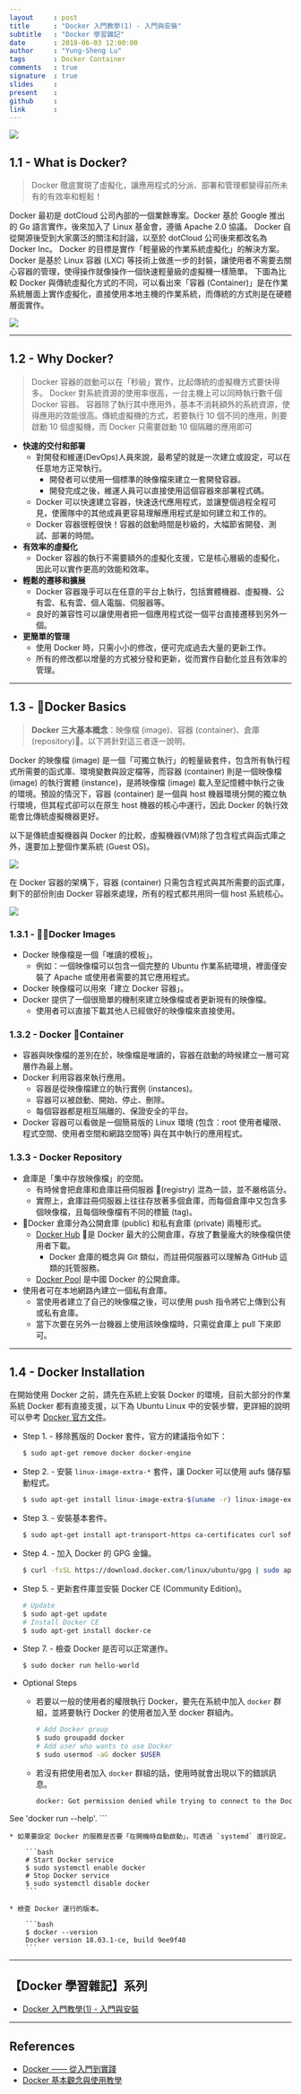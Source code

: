 ```yaml
---
layout     : post
title      : "Docker 入門教學(1) - 入門與安裝"
subtitle   : "Docker 學習雜記"
date       : 2018-06-03 12:00:00
author     : "Yung-Sheng Lu"
tags       : Docker Container
comments   : true
signature  : true
slides     : 
present    :
github     : 
link       : 
---
```


![](https://rominirani.com/docker-tutorial-series-a7e6ff90a023)

## 1.1 - What is Docker?

> Docker 徹底實現了虛擬化，讓應用程式的分派、部署和管理都變得前所未有的有效率和輕鬆！

Docker 最初是 dotCloud 公司內部的一個業餘專案。Docker 基於 Google 推出的 Go 語言實作，後來加入了 Linux 基金會，遵循 Apache 2.0 協議。
Docker 自從開源後受到大家廣泛的關注和討論，以至於 dotCloud 公司後來都改名為 Docker Inc。 Docker 的目標是實作「輕量級的作業系統虛擬化」的解決方案。 Docker 是基於 Linux 容器 (LXC) 等技術上做進一步的封裝，讓使用者不需要去關心容器的管理，使得操作就像操作一個快速輕量級的虛擬機一樣簡單。
下圖為比較 Docker 與傳統虛擬化方式的不同，可以看出來「容器 (Container)」是在作業系統層面上實作虛擬化，直接使用本地主機的作業系統，而傳統的方式則是在硬體層面實作。

![](https://philipzheng.gitbooks.io/docker_practice/content/_images/virtualization.png)

---
## 1.2 - Why Docker?

> Docker 容器的啟動可以在「秒級」實作，比起傳統的虛擬機方式要快得多。 Docker 對系統資源的使用率很高，一台主機上可以同時執行數千個 Docker 容器。
> 容器除了執行其中應用外，基本不消耗額外的系統資源，使得應用的效能很高。傳統虛擬機的方式，若要執行 10 個不同的應用，則要啟動 10 個虛擬機，而 Docker 只需要啟動 10 個隔離的應用即可

* **快速的交付和部署**
    * 對開發和維運(DevOps)人員來說，最希望的就是一次建立或設定，可以在任意地方正常執行。
        * 開發者可以使用一個標準的映像檔來建立一套開發容器。
        * 開發完成之後，維運人員可以直接使用這個容器來部署程式碼。
    * Docker 可以快速建立容器，快速迭代應用程式，並讓整個過程全程可見，使團隊中的其他成員更容易理解應用程式是如何建立和工作的。
    * Docker 容器很輕很快！容器的啟動時間是秒級的，大幅節省開發、測試、部署的時間。
* **有效率的虛擬化**
    * Docker 容器的執行不需要額外的虛擬化支援，它是核心層級的虛擬化，因此可以實作更高的效能和效率。
* **輕鬆的遷移和擴展**
    * Docker 容器幾乎可以在任意的平台上執行，包括實體機器、虛擬機、公有雲、私有雲、個人電腦、伺服器等。
    * 良好的兼容性可以讓使用者把一個應用程式從一個平台直接遷移到另外一個。
* **更簡單的管理**
    * 使用 Docker 時，只需小小的修改，便可完成過去大量的更新工作。
    * 所有的修改都以增量的方式被分發和更新，從而實作自動化並且有效率的管理。

---
## 1.3 - Docker Basics

> **Docker 三大基本概念**：映像檔 (image)、容器 (container)、倉庫 (repository)。以下將針對這三者逐一說明。

Docker 的映像檔 (image) 是一個「可獨立執行」的輕量級套件，包含所有執行程式所需要的函式庫、環境變數與設定檔等，而容器 (container) 則是一個映像檔 (image) 的執行實體 (instance)，是將映像檔 (image) 載入至記憶體中執行之後的環境。預設的情況下，容器 (container) 是一個與 host 機器環境分開的獨立執行環境，但其程式卻可以在原生 host 機器的核心中運行，因此 Docker 的執行效能會比傳統虛擬機器更好。

以下是傳統虛擬機器與 Docker 的比較，虛擬機器(VM)除了包含程式與函式庫之外，還要加上整個作業系統 (Guest OS)。

![](https://blog.gtwang.org/wp-content/uploads/2017/06/virtual-machine-20170625-1.png)

在 Docker 容器的架構下，容器 (container) 只需包含程式與其所需要的函式庫，剩下的部份則由 Docker 容器來處理，所有的程式都共用同一個 host 系統核心。

![](https://blog.gtwang.org/wp-content/uploads/2017/06/docker-container-20170625-1.png)

### 1.3.1 - Docker Images

* Docker 映像檔是一個「唯讀的模板」。
    * 例如：一個映像檔可以包含一個完整的 Ubuntu 作業系統環境，裡面僅安裝了 Apache 或使用者需要的其它應用程式。
* Docker 映像檔可以用來「建立 Docker 容器」。
* Docker 提供了一個很簡單的機制來建立映像檔或者更新現有的映像檔。
    * 使用者可以直接下載其他人已經做好的映像檔來直接使用。

### 1.3.2 - Docker Container

* 容器與映像檔的差別在於，映像檔是唯讀的，容器在啟動的時候建立一層可寫層作為最上層。
* Docker 利用容器來執行應用。
    * 容器是從映像檔建立的執行實例 (instances)。
    * 容器可以被啟動、開始、停止、刪除。
    * 每個容器都是相互隔離的、保證安全的平台。
* Docker 容器可以看做是一個簡易版的 Linux 環境 (包含：root 使用者權限、程式空間、使用者空間和網路空間等) 與在其中執行的應用程式。

### 1.3.3 - Docker Repository

* 倉庫是「集中存放映像檔」的空間。
    * 有時候會把倉庫和倉庫註冊伺服器 (registry) 混為一談，並不嚴格區分。
    * 實際上，倉庫註冊伺服器上往往存放著多個倉庫，而每個倉庫中又包含多個映像檔，且每個映像檔有不同的標籤 (tag)。
* Docker 倉庫分為公開倉庫 (public) 和私有倉庫 (private) 兩種形式。
    * [Docker Hub](https://hub.docker.com/) 是 Docker 最大的公開倉庫，存放了數量龐大的映像檔供使用者下載。
        * Docker 倉庫的概念與 Git 類似，而註冊伺服器可以理解為 GitHub 這類的託管服務。
    * [Docker Pool](http://www.dockerpool.com/) 是中國 Docker 的公開倉庫。
* 使用者可在本地網路內建立一個私有倉庫。
    * 當使用者建立了自己的映像檔之後，可以使用 push 指令將它上傳到公有或私有倉庫。
    * 當下次要在另外一台機器上使用該映像檔時，只需從倉庫上 pull 下來即可。

---
## 1.4 - Docker Installation

在開始使用 Docker 之前，請先在系統上安裝 Docker 的環境，目前大部分的作業系統 Docker 都有直接支援，以下為 Ubuntu Linux 中的安裝步驟，更詳細的說明可以參考 [Docker 官方文件](https://docs.docker.com/engine/installation/)。

* Step 1. - 移除舊版的 Docker 套件，官方的建議指令如下：

    ```bash
    $ sudo apt-get remove docker docker-engine
    ```

* Step 2. - 安裝 `linux-image-extra-*` 套件，讓 Docker 可以使用 aufs 儲存驅動程式。

    ```bash
    $ sudo apt-get install linux-image-extra-$(uname -r) linux-image-extra-virtual
    ```

* Step 3. - 安裝基本套件。

    ```bash
    $ sudo apt-get install apt-transport-https ca-certificates curl software-properties-common
    ```

* Step 4. - 加入 Docker 的 GPG 金鑰。

    ```bash
    $ curl -fsSL https://download.docker.com/linux/ubuntu/gpg | sudo apt-key add -
    ```

* Step 5. - 更新套件庫並安裝 Docker CE (Community Edition)。

    ```bash
    # Update
    $ sudo apt-get update
    # Install Docker CE
    $ sudo apt-get install docker-ce
    ```

* Step 7. - 檢查 Docker 是否可以正常運作。

    ```bash
    $ sudo docker run hello-world
    ```

* Optional Steps
    * 若要以一般的使用者的權限執行 Docker，要先在系統中加入 `docker` 群組，並將要執行 Docker 的使用者加入至 docker 群組內。

        ```bash
        # Add Docker group
        $ sudo groupadd docker
        # Add user who wants to use Docker
        $ sudo usermod -aG docker $USER
        ```
    
    * 若沒有把使用者加入 `docker` 群組的話，使用時就會出現以下的錯誤訊息。

        ```bash
        docker: Got permission denied while trying to connect to the Docker daemon socket at unix:///var/run/docker.sock: Post http://%2Fvar%2Frun%2Fdocker.sock/v1.27/containers/create: dial unix /var/run/docker.sock: connect: permission denied.
See 'docker run --help'.
        ```

    * 如果要設定 Docker 的服務是否要「在開機時自動啟動」，可透過 `systemd` 進行設定。

        ```bash
        # Start Docker service
        $ sudo systemctl enable docker
        # Stop Docker service
        $ sudo systemctl disable docker
        ```
    
    * 檢查 Docker 運行的版本。

        ```bash
        $ docker --version
        Docker version 18.03.1-ce, build 9ee9f40
        ```

---
## 【Docker 學習雜記】系列

* [Docker 入門教學(1) - 入門與安裝](https://yungshenglu.github.io/2018/06/03/Docker1/)


---
## References

* [Docker —— 從入門到實踐](https://legacy.gitbook.com/book/philipzheng/docker_practice/details)
* [Docker 基本觀念與使用教學](https://blog.gtwang.org/virtualization/docker-basic-tutorial/)